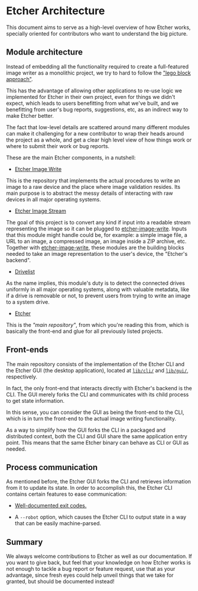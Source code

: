 Etcher Architecture
===================

This document aims to serve as a high-level overview of how Etcher works,
specially oriented for contributors who want to understand the big picture.

Module architecture
-------------------

Instead of embedding all the functionality required to create a full-featured
image writer as a monolithic project, we try to hard to follow the ["lego block
approach"][lego-blocks].

This has the advantage of allowing other applications to re-use logic we
implemented for Etcher in their own project, even for things we didn't expect,
which leads to users benefitting from what we've built, and we benefitting from
user's bug reports, suggestions, etc, as an indirect way to make Etcher better.

The fact that low-level details are scattered around many different modules can
make it challenging for a new contributor to wrap their heads around the
project as a whole, and get a clear high level view of how things work or where
to submit their work or bug reports.

These are the main Etcher components, in a nutshell:

- [Etcher Image Write][etcher-image-write]

This is the repository that implements the actual procedures to write an image
to a raw device and the place where image validation resides. Its main purpose
is to abstract the messy details of interacting with raw devices in all major
operating systems.

- [Etcher Image Stream](https://github.com/resin-io-modules/etcher-image-stream)

The goal of this project is to convert any kind if input into a readable stream
representing the image so it can be plugged to [etcher-image-write]. Inputs
that this module might handle could be, for example: a simple image file, a URL
to an image, a compressed image, an image inside a ZIP archive, etc. Together
with [etcher-image-write], these modules are the building blocks needed to take
an image representation to the user's device, the "Etcher's backend".

- [Drivelist](https://github.com/resin-io-modules/drivelist)

As the name implies, this module's duty is to detect the connected drives
uniformly in all major operating systems, along with valuable metadata, like if
a drive is removable or not, to prevent users from trying to write an image to
a system drive.

- [Etcher](https://github.com/resin-io/etcher)

This is the *"main repository"*, from which you're reading this from, which is
basically the front-end and glue for all previously listed projects.

Front-ends
----------

The main repository consists of the implementation of the Etcher CLI and the
Etcher GUI (the desktop application), located at [`lib/cli/`][cli-dir] and
[`lib/gui/`][gui-dir], respectively.

In fact, the only front-end that interacts directly with Etcher's backend is
the CLI. The GUI merely forks the CLI and communicates with its child process
to get state information.

In this sense, you can consider the GUI as being the front-end to the CLI,
which is in turn the front-end to the actual image writing functionality.

As a way to simplify how the GUI forks the CLI in a packaged and distributed
context, both the CLI and GUI share the same application entry point. This
means that the same Etcher binary can behave as CLI or GUI as needed.

## Process communication

As mentioned before, the Etcher GUI forks the CLI and retrieves information
from it to update its state. In order to accomplish this, the Etcher CLI
contains certain features to ease communication:

- [Well-documented exit codes.][exit-codes]

- A `--robot` option, which causes the Etcher CLI to output state in a way that
can be easily machine-parsed.

Summary
-------

We always welcome contributions to Etcher as well as our documentation. If you
want to give back, but feel that your knowledge on how Etcher works is not
enough to tackle a bug report or feature request, use that as your advantage,
since fresh eyes could help unveil things that we take for granted, but should
be documented instead!

[lego-blocks]: https://github.com/sindresorhus/ama/issues/10#issuecomment-117766328
[etcher-image-write]: https://github.com/resin-io-modules/etcher-image-write
[exit-codes]: https://github.com/resin-io/etcher/blob/master/lib/src/exit-codes.js
[cli-dir]: https://github.com/resin-io/etcher/tree/master/lib/cli
[gui-dir]: https://github.com/resin-io/etcher/tree/master/lib/gui

